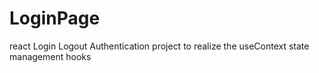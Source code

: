 # LoginPage
react Login Logout Authentication project to realize the useContext state management hooks
